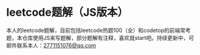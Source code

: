 # leetcode题解（JS版本）
本人的leetcode题解，目前包括leetcode热题100（全）和codetop的前端常考题，本仓库使用JS来写题解，部分题解有注释，喜欢就start吧。持续更新中，可邮件联系本人：2771151076@qq.com
